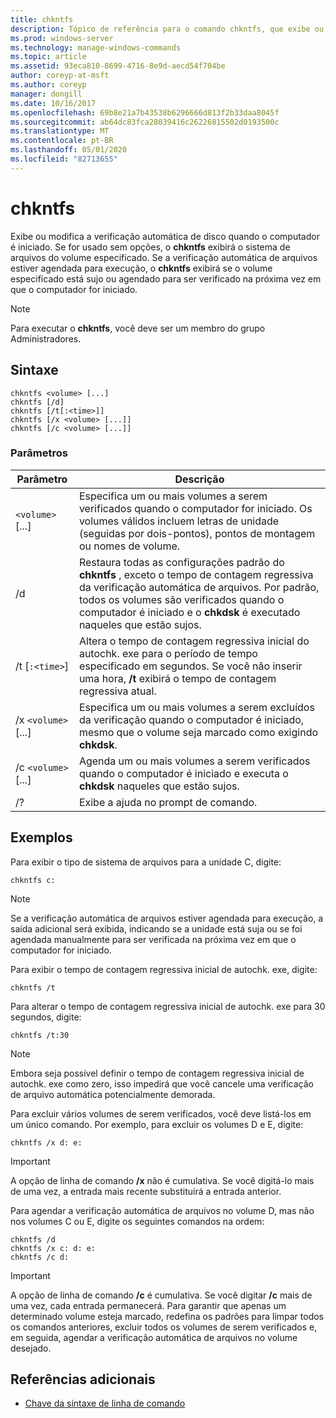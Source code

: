 ```yaml
---
title: chkntfs
description: Tópico de referência para o comando chkntfs, que exibe ou modifica a verificação automática de disco quando o computador é iniciado.
ms.prod: windows-server
ms.technology: manage-windows-commands
ms.topic: article
ms.assetid: 93eca810-8699-4716-8e9d-aecd54f704be
author: coreyp-at-msft
ms.author: coreyp
manager: dongill
ms.date: 10/16/2017
ms.openlocfilehash: 69b8e21a7b43538b6296666d813f2b33daa8045f
ms.sourcegitcommit: ab64dc83fca28039416c26226815502d0193500c
ms.translationtype: MT
ms.contentlocale: pt-BR
ms.lasthandoff: 05/01/2020
ms.locfileid: "82713655"
---
```

# <a name="chkntfs"></a>chkntfs

Exibe ou modifica a verificação automática de disco quando o computador é iniciado. Se for usado sem opções, o **chkntfs** exibirá o sistema de arquivos do volume especificado. Se a verificação automática de arquivos estiver agendada para execução, o **chkntfs** exibirá se o volume especificado está sujo ou agendado para ser verificado na próxima vez em que o computador for iniciado.

> [!NOTE]
> Para executar o **chkntfs**, você deve ser um membro do grupo Administradores.

## <a name="syntax"></a>Sintaxe

```
chkntfs <volume> [...]
chkntfs [/d]
chkntfs [/t[:<time>]]
chkntfs [/x <volume> [...]]
chkntfs [/c <volume> [...]]
```

### <a name="parameters"></a>Parâmetros

| Parâmetro | Descrição |
| --------- | ----------- |
| `<volume>` [...] | Especifica um ou mais volumes a serem verificados quando o computador for iniciado. Os volumes válidos incluem letras de unidade (seguidas por dois-pontos), pontos de montagem ou nomes de volume. |
| /d | Restaura todas as configurações padrão do **chkntfs** , exceto o tempo de contagem regressiva da verificação automática de arquivos. Por padrão, todos os volumes são verificados quando o computador é iniciado e o **chkdsk** é executado naqueles que estão sujos. |
| /t [`:<time>`] | Altera o tempo de contagem regressiva inicial do autochk. exe para o período de tempo especificado em segundos. Se você não inserir uma hora, **/t** exibirá o tempo de contagem regressiva atual. |
| /x `<volume>` [...] | Especifica um ou mais volumes a serem excluídos da verificação quando o computador é iniciado, mesmo que o volume seja marcado como exigindo **chkdsk**. |
| /c `<volume>` [...] | Agenda um ou mais volumes a serem verificados quando o computador é iniciado e executa o **chkdsk** naqueles que estão sujos. |
| /? | Exibe a ajuda no prompt de comando. |

## <a name="examples"></a>Exemplos

Para exibir o tipo de sistema de arquivos para a unidade C, digite:

```
chkntfs c:
```

> [!NOTE]
> Se a verificação automática de arquivos estiver agendada para execução, a saída adicional será exibida, indicando se a unidade está suja ou se foi agendada manualmente para ser verificada na próxima vez em que o computador for iniciado.

Para exibir o tempo de contagem regressiva inicial de autochk. exe, digite:

```
chkntfs /t
```

Para alterar o tempo de contagem regressiva inicial de autochk. exe para 30 segundos, digite:

```
chkntfs /t:30
```

> [!NOTE]
> Embora seja possível definir o tempo de contagem regressiva inicial de autochk. exe como zero, isso impedirá que você cancele uma verificação de arquivo automática potencialmente demorada.

Para excluir vários volumes de serem verificados, você deve listá-los em um único comando. Por exemplo, para excluir os volumes D e E, digite:

```
chkntfs /x d: e:
```

> [!IMPORTANT]
> A opção de linha de comando **/x** não é cumulativa. Se você digitá-lo mais de uma vez, a entrada mais recente substituirá a entrada anterior.

Para agendar a verificação automática de arquivos no volume D, mas não nos volumes C ou E, digite os seguintes comandos na ordem:

```
chkntfs /d
chkntfs /x c: d: e:
chkntfs /c d:
```

> [!IMPORTANT]
> A opção de linha de comando **/c** é cumulativa. Se você digitar **/c** mais de uma vez, cada entrada permanecerá. Para garantir que apenas um determinado volume esteja marcado, redefina os padrões para limpar todos os comandos anteriores, excluir todos os volumes de serem verificados e, em seguida, agendar a verificação automática de arquivos no volume desejado.

## <a name="additional-references"></a>Referências adicionais

- [Chave da sintaxe de linha de comando](command-line-syntax-key.md)
